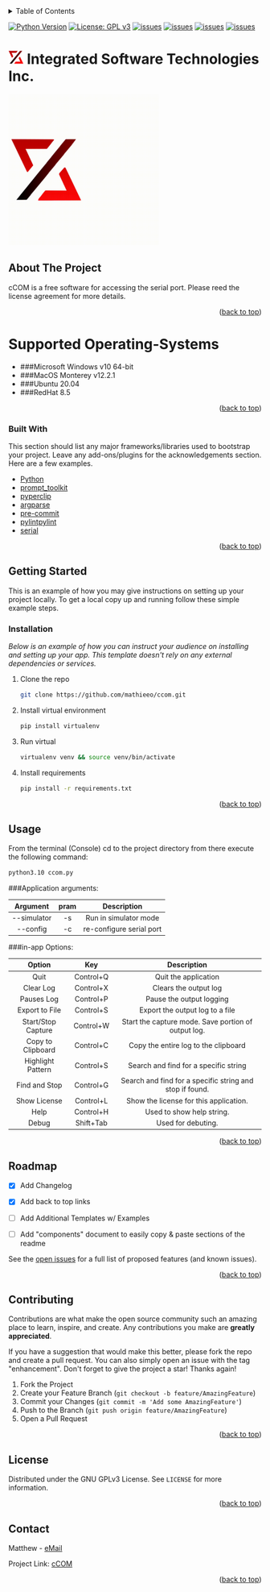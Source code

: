 <!-- TABLE OF CONTENTS -->
<details>
  <summary>Table of Contents</summary>
  <ol>
    <li>
      <a href="#about-the-project">About The Project</a>
      <ul>
        <li><a href="#built-with">Built With</a></li>
      </ul>
    </li>
    <li>
      <a href="#getting-started">Getting Started</a>
      <ul>
        <li><a href="#prerequisites">Prerequisites</a></li>
        <li><a href="#installation">Installation</a></li>
      </ul>
    </li>
    <li><a href="#usage">Usage</a></li>
    <li><a href="#roadmap">Roadmap</a></li>
    <li><a href="#contributing">Contributing</a></li>
    <li><a href="#license">License</a></li>
    <li><a href="#contact">Contact</a></li>
    <li><a href="#acknowledgments">Acknowledgments</a></li>
  </ol>
</details>

[![Python Version](https://img.shields.io/badge/python-3.10.x-brightgreen.svg)](https://python.org)
[![License: GPL v3](https://img.shields.io/badge/License-GPLv3-blue.svg)](https://www.gnu.org/licenses/gpl-3.0)
[![issues](https://img.shields.io/github/issues/mathieeo/ccom)](https://github.com/mathieeo/ccom/issues)
[![issues](https://img.shields.io/github/languages/count/mathieeo/ccom)](https://github.com/mathieeo/ccom)
[![issues](https://img.shields.io/github/languages/code-size/mathieeo/ccom)](https://github.com/mathieeo/ccom)
[![issues](https://img.shields.io/github/followers/mathieeo?style=social)](https://github.com/mathieeo/ccom)


# [<img alt="" width="30x" src="images/logo.png" />](https://integratedsw.tech) Integrated Software Technologies Inc.

[<img alt="alt_text" width="300x" src="images/animated_logo.gif" />](https://integratedsw.tech)
<!-- ABOUT THE PROJECT -->
## About The Project

cCOM is a free software for accessing the serial port.
Please reed the license agreement for more details.

<p align="right">(<a href="#top">back to top</a>)</p>

# Supported Operating-Systems
* ###Microsoft Windows v10 64-bit
* ###MacOS Monterey v12.2.1
* ###Ubuntu 20.04
* ###RedHat 8.5

<p align="right">(<a href="#top">back to top</a>)</p>

### Built With

This section should list any major frameworks/libraries used to bootstrap your project. Leave any add-ons/plugins for the acknowledgements section. Here are a few examples.

* [Python](https://www.python.org)
* [prompt_toolkit](https://python-prompt-toolkit.readthedocs.io/en/master/)
* [pyperclip](https://pypi.org/project/pyperclip/)
* [argparse](https://docs.python.org/3/library/argparse.html)
* [pre-commit](https://pre-commit.com)
* [pylintpylint](https://pylint.org)
* [serial](https://pyserial.readthedocs.io/en/latest/)
<p align="right">(<a href="#top">back to top</a>)</p>

<!-- GETTING STARTED -->
## Getting Started

This is an example of how you may give instructions on setting up your project locally.
To get a local copy up and running follow these simple example steps.


### Installation

_Below is an example of how you can instruct your audience on installing and setting up your app. This template doesn't rely on any external dependencies or services._

1. Clone the repo
   ```sh
   git clone https://github.com/mathieeo/ccom.git
   ```
2. Install virtual environment
   ```sh
   pip install virtualenv
   ```
3. Run virtual
   ```sh
   virtualenv venv && source venv/bin/activate
   ```
4. Install requirements
   ```sh
   pip install -r requirements.txt
   ```

<p align="right">(<a href="#top">back to top</a>)</p>



<!-- USAGE EXAMPLES -->
## Usage

From the terminal (Console) cd to the project directory from there execute the following command:
   ```sh
   python3.10 ccom.py
   ```

###Application arguments:

|  Argument   | pram |       Description        |
|:-----------:|:----:|:------------------------:|
| --simulator |  -s  |  Run in simulator mode   |
|  --config   |  -c  | re-configure serial port |

###in-app Options:

|       Option       |    Key    |                       Description                        |
|:------------------:|:---------:|:--------------------------------------------------------:|
|        Quit        | Control+Q |                   Quit the application                   |
|     Clear Log      | Control+X |                  Clears the output log                   |
|     Pauses Log     | Control+P |                 Pause the output logging                 |
|   Export to File   | Control+S |             Export the output log to a file              |
| Start/Stop Capture | Control+W |   Start the capture mode. Save portion of output log.    |
| Copy to Clipboard  | Control+C |           Copy the entire log to the clipboard           |
| Highlight Pattern  | Control+S |          Search and find for a specific string           |
|   Find and Stop    | Control+G | Search and find for a specific string and stop if found. |
|    Show License    | Control+L |          Show the license for this application.          |
|        Help        | Control+H |                Used to show help string.                 |
|       Debug        | Shift+Tab |                    Used for debuting.                    |

<p align="right">(<a href="#top">back to top</a>)</p>



<!-- ROADMAP -->
## Roadmap

- [x] Add Changelog
- [x] Add back to top links
- [ ] Add Additional Templates w/ Examples
- [ ] Add "components" document to easily copy & paste sections of the readme


See the [open issues](https://github.com/mathieeo/ccom/issues) for a full list of proposed features (and known issues).

<p align="right">(<a href="#top">back to top</a>)</p>



<!-- CONTRIBUTING -->
## Contributing

Contributions are what make the open source community such an amazing place to learn, inspire, and create. Any contributions you make are **greatly appreciated**.

If you have a suggestion that would make this better, please fork the repo and create a pull request. You can also simply open an issue with the tag "enhancement".
Don't forget to give the project a star! Thanks again!

1. Fork the Project
2. Create your Feature Branch (`git checkout -b feature/AmazingFeature`)
3. Commit your Changes (`git commit -m 'Add some AmazingFeature'`)
4. Push to the Branch (`git push origin feature/AmazingFeature`)
5. Open a Pull Request

<p align="right">(<a href="#top">back to top</a>)</p>



<!-- LICENSE -->
## License

Distributed under the GNU GPLv3 License. See `LICENSE` for more information.

<p align="right">(<a href="#top">back to top</a>)</p>


<!-- CONTACT -->
## Contact

Matthew - [eMail](mailto:matt@integratedsw.tech?subject=cCOM)

Project Link: [cCOM](https://github.com/mathieeo/ccom)

<p align="right">(<a href="#top">back to top</a>)</p>